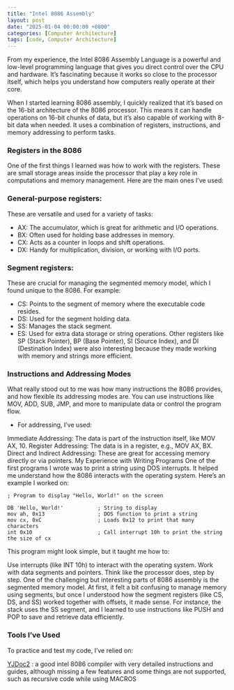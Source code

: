```yaml
---
title: "Intel 8086 Assembly"
layout: post
date: "2025-01-04 00:00:00 +0800"
categories: [Computer Architecture]
tags: [code, Computer Architecture]
---
```

From my experience, the Intel 8086 Assembly Language is a powerful and low-level programming language that gives you direct control over the CPU and hardware. It’s fascinating because it works so close to the processor itself, which helps you understand how computers really operate at their core.

When I started learning 8086 assembly, I quickly realized that it’s based on the 16-bit architecture of the 8086 processor. This means it can handle operations on 16-bit chunks of data, but it’s also capable of working with 8-bit data when needed. It uses a combination of registers, instructions, and memory addressing to perform tasks.

### Registers in the 8086
One of the first things I learned was how to work with the registers. These are small storage areas inside the processor that play a key role in computations and memory management. Here are the main ones I’ve used:

### General-purpose registers:
These are versatile and used for a variety of tasks:
* AX: The accumulator, which is great for arithmetic and I/O operations.
* BX: Often used for holding base addresses in memory.
* CX: Acts as a counter in loops and shift operations.
* DX: Handy for multiplication, division, or working with I/O ports.

### Segment registers:
These are crucial for managing the segmented memory model, which I found unique to the 8086. For example:

* CS: Points to the segment of memory where the executable code resides.
* DS: Used for the segment holding data.
* SS: Manages the stack segment.
* ES: Used for extra data storage or string operations.
Other registers like SP (Stack Pointer), BP (Base Pointer), SI (Source Index), and DI (Destination Index) were also interesting because they made working with memory and strings more efficient.

### Instructions and Addressing Modes
What really stood out to me was how many instructions the 8086 provides, and how flexible its addressing modes are. You can use instructions like MOV, ADD, SUB, JMP, and more to manipulate data or control the program flow.

* For addressing, I’ve used:

Immediate Addressing: The data is part of the instruction itself, like MOV AX, 10.
Register Addressing: The data is in a register, e.g., MOV AX, BX.
Direct and Indirect Addressing: These are great for accessing memory directly or via pointers.
My Experience with Writing Programs
One of the first programs I wrote was to print a string using DOS interrupts. It helped me understand how the 8086 interacts with the operating system. Here’s an example I worked on:

```
; Program to display "Hello, World!" on the screen

DB 'Hello, World!'           ; String to display
mov ah, 0x13                 ; DOS function to print a string
mov cx, 0xC                  ; Loads 0x12 to print that many characters
int 0x10                     ; Call interrupt 10h to print the string the size of cx
```
This program might look simple, but it taught me how to:

Use interrupts (like INT 10h) to interact with the operating system.
Work with data segments and pointers.
Think like the processor does, step by step.
One of the challenging but interesting parts of 8086 assembly is the segmented memory model. At first, it felt a bit confusing to manage memory using segments, but once I understood how the segment registers (like CS, DS, and SS) worked together with offsets, it made sense. For instance, the stack uses the SS segment, and I learned to use instructions like PUSH and POP to save and retrieve data efficiently.

### Tools I’ve Used
To practice and test my code, I’ve relied on:

[YJDoc2](https://yjdoc2.github.io/8086-emulator-web/) : a good intel 8086 compiler with very detailed instructions and guides, although missing a few features and some things are not supported, such as recursive code while using MACROS